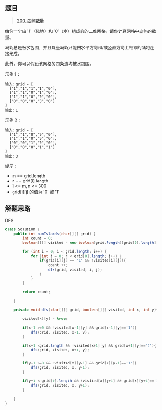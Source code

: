 ## 题目

> [200. 岛屿数量](https://leetcode-cn.com/problems/number-of-islands/)

给你一个由 '1'（陆地）和 '0'（水）组成的的二维网格，请你计算网格中岛屿的数量。

岛屿总是被水包围，并且每座岛屿只能由水平方向和/或竖直方向上相邻的陆地连接形成。

此外，你可以假设该网格的四条边均被水包围。

 

示例 1：

```
输入：grid = [
  ["1","1","1","1","0"],
  ["1","1","0","1","0"],
  ["1","1","0","0","0"],
  ["0","0","0","0","0"]
]
输出：1
```

示例 2：

```
输入：grid = [
  ["1","1","0","0","0"],
  ["1","1","0","0","0"],
  ["0","0","1","0","0"],
  ["0","0","0","1","1"]
]
输出：3
```




提示：

* m == grid.length
* n == grid[i].length
* 1 <= m, n <= 300
* grid[i][j] 的值为 '0' 或 '1'

## 解题思路

DFS

```java
class Solution {
    public int numIslands(char[][] grid) {
        int count = 0;
        boolean[][] visited = new boolean[grid.length][grid[0].length];

        for (int i = 0; i < grid.length; i++) {
            for (int j = 0; j < grid[0].length; j++) {
                if(grid[i][j] == '1' && !visited[i][j]){
                    count ++;
                    dfs(grid, visited, i, j);
                }
            }
        }
        
        return count;
        
    }

    private void dfs(char[][] grid, boolean[][] visited, int x, int y){
        
        visited[x][y] = true;
        
        if(x-1 >=0 && !visited[x-1][y] && grid[x-1][y]=='1'){
            dfs(grid, visited, x-1, y);
        }

        if(x+1 <grid.length && !visited[x+1][y] && grid[x+1][y]=='1'){
            dfs(grid, visited, x+1, y);
        }

        if(y-1 >=0 && !visited[x][y-1] && grid[x][y-1]=='1'){
            dfs(grid, visited, x, y-1);
        }

        if(y+1 < grid[0].length && !visited[x][y+1] && grid[x][y+1]=='1'){
            dfs(grid, visited, x, y+1);
        }
        
    }
}
```

